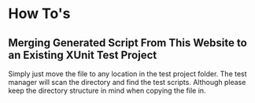 # How To's

## Merging Generated Script From This Website to an Existing XUnit Test Project

Simply just move the file to any location in the test project folder. The test manager will scan the directory and find the test scripts. Although please keep the directory structure in mind when copying the file in.
